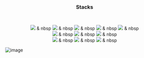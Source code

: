 <h3 align="center"><b>Stacks</b></h3>
</br>
<p align="center">
<img src="https://img.shields.io/badge/Kubernetes-326CE5?style=for-the-badge&logo=Kubernetes&logoColor=white"></a> & nbsp
<img src="https://img.shields.io/badge/Docker-2496ED?style=for-the-badge&logo=Docker&logoColor=white"></a> & nbsp
<img src="https://img.shields.io/badge/OpenStack-ED1944?style=for-the-badge&logo=OpenStack&logoColor=white"></a> & nbsp
<img src="https://img.shields.io/badge/Amazon_AWS-232F3E?style=for-the-badge&logo=Amazon-AWS&logoColor=white"></a> & nbsp
<img src="https://img.shields.io/badge/Google_Cloud-4285F4?style=for-the-badge&logo=Google-Cloud&logoColor=white"></a> & nbsp
</br>
<img src="https://img.shields.io/badge/Linux-FCC624?style=for-the-badge&logo=Linux&logoColor=white"></a> & nbsp
<img src="https://img.shields.io/badge/CentOS-262577?style=for-the-badge&logo=CentOS&logoColor=white"></a> & nbsp
<img src="https://img.shields.io/badge/VMware-607078?style=for-the-badge&logo=VMware&logoColor=white"></a> & nbsp
</br>
<img src="https://img.shields.io/badge/Python-3776AB?style=for-the-badge&logo=Python&logoColor=white"></a> & nbsp
<img src="https://img.shields.io/badge/MySQL-4479A1?style=for-the-badge&logo=MySQL&logoColor=white"></a> & nbsp
<img src="https://img.shields.io/badge/MariaDB-003545?style=for-the-badge&logo=MariaDB&logoColor=white"></a> & nbsp 
</p>


![image](https://user-images.githubusercontent.com/42131472/190885405-bb702437-bee6-4234-93a9-8e799b576a12.png)


<!--
**ptah0414/ptah0414** is a ✨ _special_ ✨ repository because its `README.md` (this file) appears on your GitHub profile.

Here are some ideas to get you started:

- 🔭 I’m currently working on ...
- 🌱 I’m currently learning ...
- 👯 I’m looking to collaborate on ...
- 🤔 I’m looking for help with ...
- 💬 Ask me about ...
- 📫 How to reach me: ...
- 😄 Pronouns: ...
- ⚡ Fun fact: ...
-->


